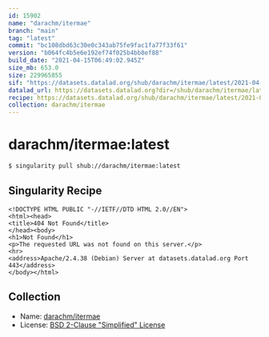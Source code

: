 ```yaml
---
id: 15902
name: "darachm/itermae"
branch: "main"
tag: "latest"
commit: "bc108dbd63c30e0c343ab75fe9fac1fa77f33f61"
version: "b064fc4b5e6e192ef74f025b4bb8ef88"
build_date: "2021-04-15T06:49:02.945Z"
size_mb: 653.0
size: 229965855
sif: "https://datasets.datalad.org/shub/darachm/itermae/latest/2021-04-15-bc108dbd-b064fc4b/b064fc4b5e6e192ef74f025b4bb8ef88.sif"
datalad_url: https://datasets.datalad.org?dir=/shub/darachm/itermae/latest/2021-04-15-bc108dbd-b064fc4b/
recipe: https://datasets.datalad.org/shub/darachm/itermae/latest/2021-04-15-bc108dbd-b064fc4b/Singularity
collection: darachm/itermae
---
```


# darachm/itermae:latest

```bash
$ singularity pull shub://darachm/itermae:latest
```

## Singularity Recipe

```singularity
<!DOCTYPE HTML PUBLIC "-//IETF//DTD HTML 2.0//EN">
<html><head>
<title>404 Not Found</title>
</head><body>
<h1>Not Found</h1>
<p>The requested URL was not found on this server.</p>
<hr>
<address>Apache/2.4.38 (Debian) Server at datasets.datalad.org Port 443</address>
</body></html>
```

## Collection

 - Name: [darachm/itermae](https://github.com/darachm/itermae)
 - License: [BSD 2-Clause "Simplified" License](https://api.github.com/licenses/bsd-2-clause)

